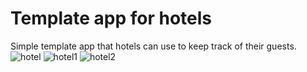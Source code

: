 # Template app for hotels

Simple template app that hotels can use to keep track of their guests.
![hotel](https://user-images.githubusercontent.com/73236360/227725388-d3c49549-a389-4437-ace1-aea2b20ac50c.PNG)
![hotel1](https://user-images.githubusercontent.com/73236360/227725390-d019d039-13e7-46db-a649-8b95b3368163.PNG)
![hotel2](https://user-images.githubusercontent.com/73236360/227725391-7f7929aa-41e5-4adf-afea-296ecfde457f.PNG)
